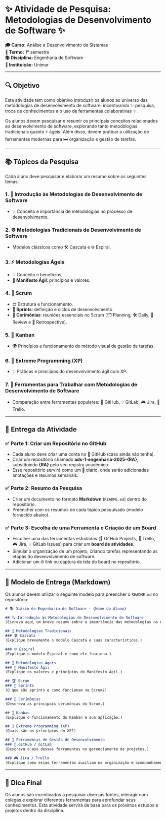 # ✨ Atividade de Pesquisa: Metodologias de Desenvolvimento de Software ✨

**🎓 Curso:** Análise e Desenvolvimento de Sistemas  
**🏢 Termo:** 1º semestre  
**📚 Disciplina:** Engenharia de Software  
**🌟 Instituição:** Unimar  

---

## 🔍 Objetivo  
Esta atividade tem como objetivo introduzir os alunos ao universo das metodologias de desenvolvimento de software, incentivando ✨ pesquisa, troca de conhecimentos e o uso de ferramentas colaborativas ✨.

Os alunos devem pesquisar e resumir os principais conceitos relacionados ao desenvolvimento de software, explorando tanto metodologias tradicionais quanto ⚡ ágeis. Além disso, devem praticar a utilização de ferramentas modernas para 🛏️ organização e gestão de tarefas.

---

## 📚 Tópicos da Pesquisa  
Cada aluno deve pesquisar e elaborar um resumo sobre os seguintes temas:

### 1. 📂 Introdução às Metodologias de Desenvolvimento de Software  
- 💡 Conceito e importância de metodologias no processo de desenvolvimento.

### 2. ⚙️ Metodologias Tradicionais de Desenvolvimento de Software  
- Modelos clássicos como 🛠️ Cascata e 🌐 Espiral.

### 3. ⚡ Metodologias Ágeis  
- 💡 Conceito e benefícios.  
- **📖 Manifesto Ágil**: princípios e valores.

### 4. 💪 Scrum  
- ⚖️ Estrutura e funcionamento.  
- **📅 Sprints**: definição e ciclos de desenvolvimento.  
- **💬 Cerimônias**: reuniões essenciais no Scrum (🗂 Planning, 🛠️ Daily, 🎤 Review e 🎯 Retrospective).

### 5. 🎯 Kanban  
- 🌍 Princípios e funcionamento do método visual de gestão de tarefas.

### 6. 🚀 Extreme Programming (XP)  
- 💡 Práticas e princípios do desenvolvimento ágil com XP.

### 7. 🌟 Ferramentas para Trabalhar com Metodologias de Desenvolvimento de Software  
- Comparação entre ferramentas populares: 💪 GitHub, 💡 GitLab, 🎮 Jira, 💨 Trello.

---

## 📝 Entrega da Atividade  
### ✅ Parte 1: Criar um Repositório no GitHub  
- Cada aluno deve criar uma conta no 💪 GitHub (caso ainda não tenha).
- Criar um repositório chamado **ads-1-engenharia-2025-{RA}**, substituindo **{RA}** pelo seu registro académico.
- Esse repositório servirá como um 📓 diário, onde serão adicionadas anotações e resumos semanais.

### ✅ Parte 2: Resumo da Pesquisa  
- Criar um documento no formato **Markdown** (`README.md`) dentro do repositório.
- Preencher com os resumos de cada tópico pesquisado (modelo fornecido abaixo).

### ✅ Parte 3: Escolha de uma Ferramenta e Criação de um Board  
- Escolher uma das ferramentas estudadas (💪 GitHub Projects, 💨 Trello, 🎮 Jira, 💡 GitLab Issues) para criar um **board de atividades**.
- Simular a organização de um projeto, criando tarefas representando as etapas do desenvolvimento de software.
- Adicionar um 🌐 link ou captura de tela do board no repositório.

---

## 🔖 Modelo de Entrega (Markdown)  
Os alunos devem utilizar o seguinte modelo para preencher o `README.md` no repositório:

```markdown
# 📚 Diário de Engenharia de Software - {Nome do Aluno}

## 🔍 Introdução às Metodologias de Desenvolvimento de Software  
(Escreva aqui um breve resumo sobre a importância das metodologias no desenvolvimento de software.)

## 📖 Metodologias Tradicionais  
### 🛠️ Cascata  
(Explique brevemente o modelo Cascata e suas características.)

### 🌐 Espiral  
(Explique o modelo Espiral e como ele funciona.)

## 💪 Metodologias Ágeis  
### 📖 Manifesto Ágil  
(Explique os valores e princípios do Manifesto Ágil.)

## 🏆 Scrum  
### 📅 Sprints  
(O que são sprints e como funcionam no Scrum?)

### 💬 Cerimônias  
(Descreva as principais cerimônias do Scrum.)

## 🎯 Kanban  
(Explique o funcionamento do Kanban e sua aplicação.)

## 🚀 Extreme Programming (XP)  
(Quais são os princípios do XP?)

## 🔧 Ferramentas de Gestão de Desenvolvimento  
### 💪 GitHub / GitLab  
(Descreva o uso dessas ferramentas no gerenciamento de projetos.)

### 🎮 Jira / Trello  
(Explique como essas ferramentas auxiliam na organização e acompanhamento de tarefas.)
```

---

## 🌟 Dica Final  
Os alunos são incentivados a pesquisar diversas fontes, interagir com colegas e explorar diferentes ferramentas para aprofundar seus conhecimentos. Esta atividade servirá de base para os próximos estudos e projetos dentro da disciplina.

